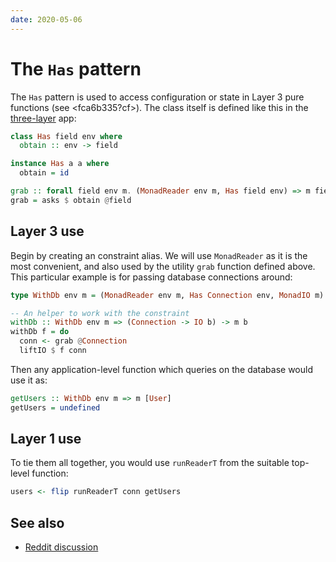 ```yaml
---
date: 2020-05-06
---
```


# The `Has` pattern

The `Has` pattern is used to access configuration or state in Layer 3 pure functions (see <fca6b335?cf>). The class itself is defined like this in the [three-layer](https://github.com/Holmusk/three-layer) app:

```haskell
class Has field env where
  obtain :: env -> field

instance Has a a where
  obtain = id

grab :: forall field env m. (MonadReader env m, Has field env) => m field
grab = asks $ obtain @field
```

## Layer 3 use

Begin by creating an constraint alias. We will use `MonadReader` as it is the most convenient, and also used by the utility `grab` function defined above. This particular example is for passing database connections around:

```haskell
type WithDb env m = (MonadReader env m, Has Connection env, MonadIO m)

-- An helper to work with the constraint
withDb :: WithDb env m => (Connection -> IO b) -> m b
withDb f = do
  conn <- grab @Connection
  liftIO $ f conn
```

Then any application-level function which queries on the database would use it as:

```haskell
getUsers :: WithDb env m => m [User]
getUsers = undefined
```

## Layer 1 use

To tie them all together, you would use `runReaderT` from the suitable top-level function:

```haskell
users <- flip runReaderT conn getUsers
```

## See also

* [Reddit discussion](https://old.reddit.com/r/haskell/comments/6jy8yu/the_has_type_class_pattern/)
